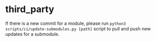 # third_party

If there is a new commit for a module, please run `python3 scripts/ci/update-submodules.py [path]` script to pull and push new updates for a submodule.
